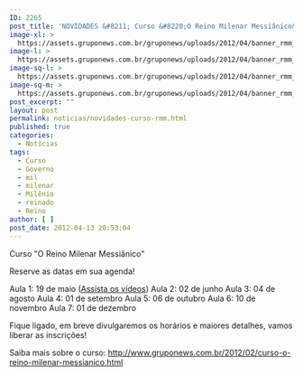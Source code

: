 ```yaml
---
ID: 2265
post_title: 'NOVIDADES &#8211; Curso &#8220;O Reino Milenar Messiânico&#8221;'
image-xl: >
  https://assets.gruponews.com.br/gruponews/uploads/2012/04/banner_rmm_novidades.jpg
image-l: >
  https://assets.gruponews.com.br/gruponews/uploads/2012/04/banner_rmm_novidades.jpg
image-sq-l: >
  https://assets.gruponews.com.br/gruponews/uploads/2012/04/banner_rmm_novidades.jpg
image-sq-m: >
  https://assets.gruponews.com.br/gruponews/uploads/2012/04/banner_rmm_novidades-720x320.jpg
post_excerpt: ""
layout: post
permalink: noticias/novidades-curso-rmm.html
published: true
categories:
  - Notícias
tags:
  - Curso
  - Governo
  - mil
  - milenar
  - Milênio
  - reinado
  - Reino
author: [ ]
post_date: 2012-04-13 20:53:04
---
```

Curso "O Reino Milenar Messiânico"

Reserve as datas em sua agenda!

Aula 1: 19 de maio (<a title="Curso “O Reino Milenar Messiânico” #aula01" href="http://www.gruponews.com.br/audiosevideos/curso-reino-milenar-messianico/aula01">Assista os vídeos</a>)
Aula 2: 02 de junho
Aula 3: 04 de agosto
Aula 4: 01 de setembro
Aula 5: 06 de outubro
Aula 6: 10 de novembro
Aula 7: 01 de dezembro

Fique ligado, em breve divulgaremos os horários e maiores detalhes, vamos liberar as inscrições!

Saiba mais sobre o curso: <a href="http://www.gruponews.com.br/2012/02/curso-o-reino-milenar-messianico.html">http://www.gruponews.com.br/2012/02/curso-o-reino-milenar-messianico.html</a>